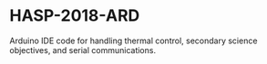 # HASP-2018-ARD
Arduino IDE code for handling thermal control, secondary science objectives, and serial communications.

